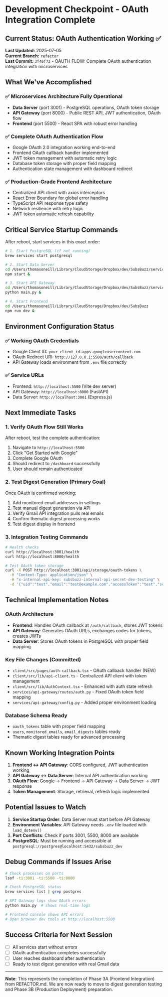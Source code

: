 # Development Checkpoint - OAuth Integration Complete

## Current Status: OAuth Authentication Working ✅

**Last Updated:** 2025-07-05  
**Current Branch:** `refactor`  
**Last Commit:** `3f46f73` - OAUTH FLOW: Complete OAuth authentication integration with microservices

## What We've Accomplished

### ✅ Microservices Architecture Fully Operational
- **Data Server** (port 3001) - PostgreSQL operations, OAuth token storage
- **API Gateway** (port 8000) - Public REST API, JWT authentication, OAuth flow
- **Frontend** (port 5500) - React SPA with robust error handling

### ✅ Complete OAuth Authentication Flow
- Google OAuth 2.0 integration working end-to-end
- Frontend OAuth callback handler implemented
- JWT token management with automatic retry logic
- Database token storage with proper field mapping
- Authentication state management with dashboard redirect

### ✅ Production-Grade Frontend Architecture
- Centralized API client with axios interceptors
- React Error Boundary for global error handling
- TypeScript API response type safety
- Network resilience with retry logic
- JWT token automatic refresh capability

## Critical Service Startup Commands

After reboot, start services in this exact order:

```bash
# 1. Start PostgreSQL (if not running)
brew services start postgresql

# 2. Start Data Server
cd /Users/thomasoneill/Library/CloudStorage/Dropbox/dev/SubsBuzz/services/data-server
npm start &

# 3. Start API Gateway  
cd /Users/thomasoneill/Library/CloudStorage/Dropbox/dev/SubsBuzz/services/api-gateway
python main.py &

# 4. Start Frontend
cd /Users/thomasoneill/Library/CloudStorage/Dropbox/dev/SubsBuzz
npm run dev &
```

## Environment Configuration Status

### ✅ Working OAuth Credentials
- Google Client ID: `your_client_id.apps.googleusercontent.com`
- OAuth Redirect URI: `http://127.0.0.1:5500/auth/callback`
- API Gateway loads environment from `.env` file correctly

### ✅ Service URLs
- Frontend: `http://localhost:5500` (Vite dev server)
- API Gateway: `http://localhost:8000` (FastAPI)
- Data Server: `http://localhost:3001` (Express.js)

## Next Immediate Tasks

### 1. Verify OAuth Flow Still Works
After reboot, test the complete authentication:
1. Navigate to `http://localhost:5500`
2. Click "Get Started with Google"
3. Complete Google OAuth
4. Should redirect to `/dashboard` successfully
5. User should remain authenticated

### 2. Test Digest Generation (Primary Goal)
Once OAuth is confirmed working:
1. Add monitored email addresses in settings
2. Test manual digest generation via API
3. Verify Gmail API integration pulls real emails
4. Confirm thematic digest processing works
5. Test digest display in frontend

### 3. Integration Testing Commands
```bash
# Health checks
curl http://localhost:3001/health
curl http://localhost:8000/health

# Test OAuth token storage
curl -X POST http://localhost:3001/api/storage/oauth-tokens \
  -H "Content-Type: application/json" \
  -H "x-internal-api-key: subsbuzz-internal-api-secret-dev-testing" \
  -d '{"uid":"test","email":"test@example.com","accessToken":"test","scope":"gmail"}'
```

## Technical Implementation Notes

### OAuth Architecture
- **Frontend**: Handles OAuth callback at `/auth/callback`, stores JWT tokens
- **API Gateway**: Generates OAuth URLs, exchanges codes for tokens, creates JWTs
- **Data Server**: Stores OAuth tokens in PostgreSQL with proper field mapping

### Key File Changes (Committed)
- `client/src/pages/auth-callback.tsx` - OAuth callback handler (NEW)
- `client/src/lib/api-client.ts` - Centralized API client with token management
- `client/src/lib/AuthContext.tsx` - Enhanced with auth state refresh
- `services/api-gateway/routes/auth.py` - Fixed OAuth token field mapping
- `services/api-gateway/config.py` - Added proper environment loading

### Database Schema Ready
- `oauth_tokens` table with proper field mapping
- `users`, `monitored_emails`, `email_digests` tables ready
- Thematic digest tables ready for advanced processing

## Known Working Integration Points

1. **Frontend ↔ API Gateway**: CORS configured, JWT authentication working
2. **API Gateway ↔ Data Server**: Internal API authentication working
3. **OAuth Flow**: Google → Frontend → API Gateway → Data Server → JWT response
4. **Token Management**: Storage, retrieval, refresh logic implemented

## Potential Issues to Watch

1. **Service Startup Order**: Data Server must start before API Gateway
2. **Environment Variables**: API Gateway needs `.env` file loaded with `load_dotenv()`
3. **Port Conflicts**: Check if ports 3001, 5500, 8000 are available
4. **PostgreSQL**: Must be running and accessible at `postgresql://postgres@localhost:5432/subsbuzz_dev`

## Debug Commands if Issues Arise

```bash
# Check processes on ports
lsof -ti:3001 -ti:5500 -ti:8000

# Check PostgreSQL status
brew services list | grep postgres

# API Gateway logs show OAuth errors
python main.py  # shows real-time logs

# Frontend console shows API errors
# Open browser dev tools at http://localhost:5500
```

## Success Criteria for Next Session

- [ ] All services start without errors
- [ ] OAuth authentication completes successfully  
- [ ] User reaches dashboard after authentication
- [ ] Ready to test digest generation with real Gmail data

---

**Note**: This represents the completion of Phase 3A (Frontend Integration) from REFACTOR.md. We are now ready to move to digest generation testing and Phase 3B (Production Deployment) preparation.